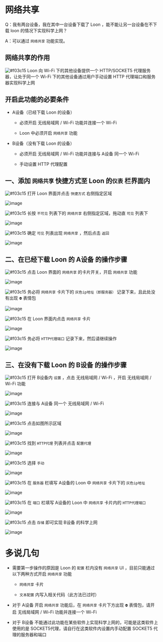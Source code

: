 # 网络共享

Q：我有两台设备，我在其中一台设备下载了 Loon ，能不能让另一台设备在不下载 loon 的情况下实现科学上网？

A：可以通过 `网络共享` 功能实现。

## 网络共享的作用

![#f03c15](https://placehold.it/15/f03c15/000000?text=+) Loon 向 Wi-Fi 下的其他设备提供一个 HTTP/SOCKET5 代理服务器，让处于同一个 Wi-Fi 下的其他设备通过用户手动设置 HTTP 代理端口和服务器实现科学上网

## 开启此功能的必要条件

- A设备（已经下载 Loon 的设备）

  - 必须开启 无线局域网 / Wi-Fi 功能并连接一个 Wi-Fi
  
  - Loon 中必须开启 `网络共享` 功能
  
- B设备（没有下载 Loon 的设备）

  - 必须开启 无线局域网 / Wi-Fi 功能并连接与 A设备 同一个 Wi-Fi
  
  - 手动设置 HTTP 代理配置
  
## 一、添加 `网络共享` 快捷方式至 Loon 的`仪表` 栏界面内

![#f03c15](https://placehold.it/15/f03c15/000000?text=+) 打开 Loon 界面并点击 `快捷方式` 右侧指定区域

![image](https://raw.githubusercontent.com/chiupam/tutorial-image/master/Loon/Plus/Network_Sharing.jpg)

![#f03c15](https://placehold.it/15/f03c15/000000?text=+) 长按 `不可见` 列表下的 `网络共享` 右侧指定区域，拖动直 `可见` 列表下

![image](https://raw.githubusercontent.com/chiupam/tutorial-image/master/Loon/Plus/Network_Sharing_A_1.jpg)

![#f03c15](https://placehold.it/15/f03c15/000000?text=+) 确定 `可见` 列表出现 `网络共享` ，然后点击 `返回`

![image](https://raw.githubusercontent.com/chiupam/tutorial-image/master/Loon/Plus/Network_Sharing_A_2.jpg)

## 二、在已经下载 Loon 的 A设备 的操作步骤

![#f03c15](https://placehold.it/15/f03c15/000000?text=+) 点击 Loon 界面的 `网络共享` 的卡片开关，开启 `网络共享` 功能

![image](https://raw.githubusercontent.com/chiupam/tutorial-image/master/Loon/Plus/Network_Sharing_A_3.jpg)

![#f03c15](https://placehold.it/15/f03c15/000000?text=+) 务必将 `网络共享` 卡片下的 `灰色ip地址（即服务器）` 记录下来，且此处没有出现 `⛔️` 表情包

![image](https://raw.githubusercontent.com/chiupam/tutorial-image/master/Loon/Plus/Network_Sharing_A_4.jpg)

![#f03c15](https://placehold.it/15/f03c15/000000?text=+) 在 Loon 界面内点击 `网络共享` 卡片

![image](https://raw.githubusercontent.com/chiupam/tutorial-image/master/Loon/Plus/Network_Sharing_A_5.jpg)

![#f03c15](https://placehold.it/15/f03c15/000000?text=+) 务必将 `HTTP代理端口` 记录下来，然后请继续操作

![image](https://raw.githubusercontent.com/chiupam/tutorial-image/master/Loon/Plus/Network_Sharing_A_6.jpg)

## 三、在没有下载 Loon 的 B设备 的操作步骤

![#f03c15](https://placehold.it/15/f03c15/000000?text=+) 打开 B设备内 `设置` ，点击 无线局域网 / Wi-Fi ，开启 无线局域网 / Wi-Fi 功能

![image](https://raw.githubusercontent.com/chiupam/tutorial-image/master/Loon/Plus/Network_Sharing_B_1.jpg)

![#f03c15](https://placehold.it/15/f03c15/000000?text=+) 连接与 A设备 同一个 无线局域网 / Wi-Fi

![image](https://raw.githubusercontent.com/chiupam/tutorial-image/master/Loon/Plus/Network_Sharing_B_2.jpg)

![#f03c15](https://placehold.it/15/f03c15/000000?text=+) 点击如图所示区域

![image](https://raw.githubusercontent.com/chiupam/tutorial-image/master/Loon/Plus/Network_Sharing_B_3.jpg)

![#f03c15](https://placehold.it/15/f03c15/000000?text=+) 找到 `HTTP代理` 列表并点击 `配置代理`

![image](https://raw.githubusercontent.com/chiupam/tutorial-image/master/Loon/Plus/Network_Sharing_B_4.jpg)

![#f03c15](https://placehold.it/15/f03c15/000000?text=+) 选择 `手动`

![image](https://raw.githubusercontent.com/chiupam/tutorial-image/master/Loon/Plus/Network_Sharing_B_5.jpg)

![#f03c15](https://placehold.it/15/f03c15/000000?text=+) 在 `服务器` 栏填写 A设备的 Loon 中 `网络共享` 卡片下的 `灰色ip地址`

![image](https://raw.githubusercontent.com/chiupam/tutorial-image/master/Loon/Plus/Network_Sharing_B_6.jpg)

![#f03c15](https://placehold.it/15/f03c15/000000?text=+) 在 `端口` 栏填写 A设备的 Loon 中 `网络共享` 卡片内的 `HTTP代理端口`

![image](https://raw.githubusercontent.com/chiupam/tutorial-image/master/Loon/Plus/Network_Sharing_B_7.jpg)

![#f03c15](https://placehold.it/15/f03c15/000000?text=+) 点击 `存储` 即可实现 B设备 的科学上网

![image](https://raw.githubusercontent.com/chiupam/tutorial-image/master/Loon/Plus/Network_Sharing_B_8.jpg)

# 多说几句

- 需要第一步操作的原因是 Loon 的 `配置` 栏内没有 `网络共享` UI ，目前只能通过以下两种方式开启 `网络共享` 功能

  - `网络共享` 卡片
  
  - `文本配置` 内写入相关代码（此方法已过时）

- 对于 A设备 开启 `网络共享` 功能后，在 `网络共享` 卡片下方出现 `⛔️` 表情包，请开启  无线局域网 / Wi-Fi 功能并连接一个 Wi-Fi

- 对于 B设备 不能通过此功能在某些软件上实现科学上网的，可能是这类软件上使用的是 SOCKET5代理，请自行在这类软件内设置内手动配置 SOCKET5 代理的服务器和端口
